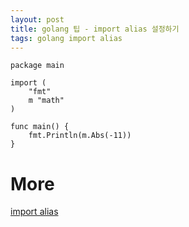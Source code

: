 ```yaml
---
layout: post
title: golang 팁 - import alias 설정하기
tags: golang import alias
---
```


```
package main

import (
	"fmt"
	m "math"
)

func main() {
	fmt.Println(m.Abs(-11))
}
```

# More
[import alias](https://knight76.tistory.com/entry/go-lang-import-별명-alias)
